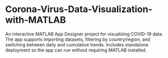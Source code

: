# Corona-Virus-Data-Visualization-with-MATLAB
An interactive MATLAB App Designer project for visualizing COVID-19 data. The app supports importing datasets, filtering by country/region, and switching between daily and cumulative trends. Includes standalone deployment so the app can run without requiring MATLAB installed. 
